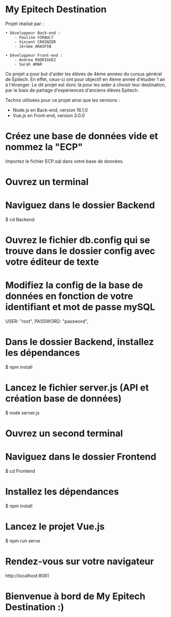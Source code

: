 # My Epitech Destination

Projet réalisé par :

	• Développeur Back-end :
        - Pauline VIRAULT 
        - Vincent CROSNIER
        - Jérôme ARASPIN

    • Développeur Front-end :
        - Andrea RODRIGUEZ 
        - Sarah AMAR

Ce projet a pour but d'aider les élèves de 4ème années du cursus général de Epitech.
En effet, ceux-ci ont pour objectif en 4ème année d'étudier 1 an à l'étranger.
Le dit projet est donc là pour les aider à choisir leur destination, par le biais de partage d'expériences d'anciens élèves Epitech.
 
Techno utilisées pour ce projet ainsi que les versions :
- Node.js en Back-end, version 16.1.0
- Vue.js en Front-end, version 3.0.0
 
# Créez une base de données vide et nommez la "ECP"

Importez le fichier ECP.sql dans votre base de données.

# Ouvrez un terminal
 
# Naviguez dans le dossier Backend

$ cd Backend
 
# Ouvrez le fichier db.config qui se trouve dans le dossier config avec votre éditeur de texte
 
# Modifiez la config de la base de données en fonction de votre identifiant et mot de passe mySQL

USER: "root",
PASSWORD: "password",
 
# Dans le dossier Backend, installez les dépendances

$ npm install
 
# Lancez le fichier server.js (API et création base de données)

$ node server.js
 
# Ouvrez un second terminal 
 
# Naviguez dans le dossier Frontend 

$ cd Frontend
 
# Installez les dépendances

$ npm install
 
# Lancez le projet Vue.js

$ npm run serve
 
# Rendez-vous sur votre navigateur

http://localhost:8081
 
# Bienvenue à bord de My Epitech Destination :)